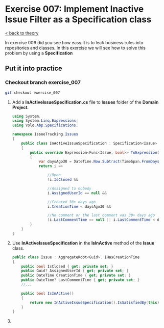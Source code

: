 # Exercise 007: Implement Inactive Issue Filter as a Specification class

[< back to theory](../docs/part3/part3-Implementation-The-Building-Blocks.md#theory_exercise_007)

In exercise 006 did you see how easy it is to leak business rules into repositories and classes. In this exercise we will see how to solve this problem by using a **Specification**

## Put it into practice

### Checkout branch exercise_007

```bash
git checkout exercise_007
```

1. Add a **InActiveIssueSpecification.cs** file to **Issues** folder of the **Domain Project**.

    ```csharp
    using System;
    using System.Linq.Expressions;
    using Volo.Abp.Specifications;

    namespace IssueTracking.Issues
    {
        public class InActiveIssueSpecification : Specification<Issue>
        {
            public override Expression<Func<Issue, bool>> ToExpression()
            {
                var daysAgo30 = DateTime.Now.Subtract(TimeSpan.FromDays(30));
                return i =>

                    //Open
                    !i.IsClosed &&

                    //Assigned to nobody
                    i.AssignedUserId == null &&

                    //Created 30+ days ago
                    i.CreationTime < daysAgo30 &&

                    //No comment or the last comment was 30+ days ago
                    (i.LastCommentTime == null || i.LastCommentTime < daysAgo30);
            }
        }
    }

    ```

2. Use **InActiveIssueSpecification** in the **IsInActive** method of the **Issue** class.

    ```csharp
    public class Issue : AggregateRoot<Guid>, IHasCreationTime
    {
        public bool IsClosed { get; private set; }
        public Guid? AssignedUserId { get; private set; }
        public DateTime CreationTime { get; private set; }
        public DateTime? LastCommentTime { get; private set; }
        //...

        public bool IsInActive()
        {
            return new InActiveIssueSpecification().IsSatisfiedBy(this);
        }
    }
    ```

3. 